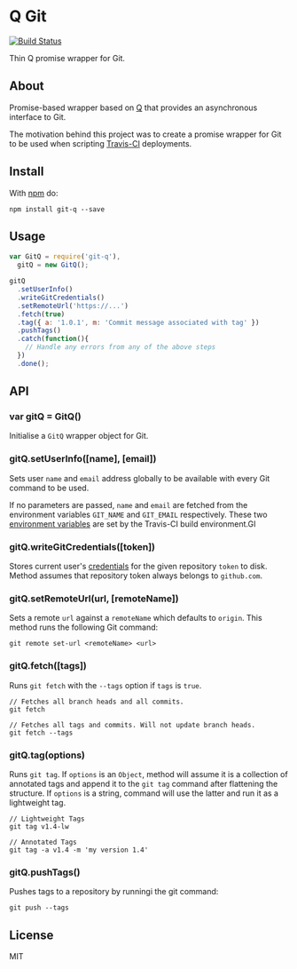 Q Git
==========

[![Build Status](https://travis-ci.org/hadynz/git-q.svg)](https://travis-ci.org/hadynz/git-q)

Thin Q promise wrapper for Git.

## About

Promise-based wrapper based on [Q][1] that provides an asynchronous interface to Git.

The motivation behind this project was to create a promise wrapper for Git to be used when scripting
[Travis-CI][3] deployments.

## Install

With [npm](http://npmjs.org) do:

```
npm install git-q --save
```

## Usage

```javascript
var GitQ = require('git-q'),
  gitQ = new GitQ();

gitQ
  .setUserInfo()
  .writeGitCredentials()
  .setRemoteUrl('https://...')
  .fetch(true)
  .tag({ a: '1.0.1', m: 'Commit message associated with tag' })
  .pushTags()
  .catch(function(){
    // Handle any errors from any of the above steps
  })
  .done();
```

## API

### var gitQ = GitQ()
Initialise a `GitQ` wrapper object for Git.

### gitQ.setUserInfo([name], [email])
Sets user `name` and `email` address globally to be available with every Git command to be used.

If no parameters are passed, `name` and `email` are fetched from the environment variables `GIT_NAME` and `GIT_EMAIL`
respectively. These two [environment variables][5] are set by the Travis-CI build environment.GI

### gitQ.writeGitCredentials([token])
Stores current user's [credentials][4] for the given repository `token` to disk. Method assumes that repository
token always belongs to `github.com`.

### gitQ.setRemoteUrl(url, [remoteName])
Sets a remote `url` against a `remoteName` which defaults to `origin`. This method runs the following Git command:

```
git remote set-url <remoteName> <url>
```

### gitQ.fetch([tags])
Runs `git fetch` with the `--tags` option if `tags` is `true`.

```
// Fetches all branch heads and all commits.
git fetch

// Fetches all tags and commits. Will not update branch heads.
git fetch --tags
```

### gitQ.tag(options)
Runs `git tag`. If `options` is an `Object`, method will assume it is a collection of annotated tags and append
it to the `git tag` command after flattening the structure. If `options` is a string, command will use the latter
and run it as a lightweight tag.

```
// Lightweight Tags
git tag v1.4-lw

// Annotated Tags
git tag -a v1.4 -m 'my version 1.4'
```

### gitQ.pushTags()
Pushes tags to a repository by runningi the git command:

```
git push --tags
```

## License

MIT

[1]: https://github.com/kriskowal/q
[2]: https://help.github.com/articles/about-remote-repositories/
[3]: https://travis-ci.com/
[4]: http://git-scm.com/docs/git-credential-store
[5]: http://docs.travis-ci.com/user/environment-variables/
